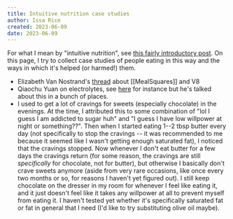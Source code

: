 ```yaml
---
title: Intuitive nutrition case studies
author: Issa Rice
created: 2023-06-09
date: 2023-06-09
---
```


For what I mean by "intuitive nutrition", see [this fairly introductory post](https://meditationstuff.wordpress.com/2020/05/10/intuition-based-nutrition/). On this page, I try to collect case studies of people eating in this way and the ways in which it's helped (or harmed!) them.

- Elizabeth Van Nostrand's [thread](https://twitter.com/acesounderglass/status/1504591434707468316) about [[MealSquares]] and V8
- Qiaochu Yuan on electrolytes, see [here](https://twitter.com/QiaochuYuan/status/1506108907470483458) for instance but he's talked about this in a bunch of places.
- I used to get a lot of cravings for sweets (especially chocolate) in the evenings. At the time, I attributed this to some combination of "lol I guess I am addicted to sugar huh" and "I guess I have low willpower at night or something??". Then when I started eating 1--2 tbsp butter every day (not specifically to stop the cravings -- it was recommended to me because it seemed like I wasn't getting enough saturated fat), I noticed that the cravings stopped. Now whenever I don't eat butter for a few days the cravings return (for some reason, the cravings are still *specifically* for chocolate, not for butter), but otherwise I basically don't crave sweets anymore (aside from very rare occasions, like once every two months or so, for reasons I haven't yet figured out). I still keep chocolate on the dresser in my room for whenever I feel like eating it, and it just doesn't feel like it takes any willpower at all to prevent myself from eating it. I haven't tested yet whether it's specifically saturated fat or fat in general that I need (I'd like to try substituting olive oil maybe).